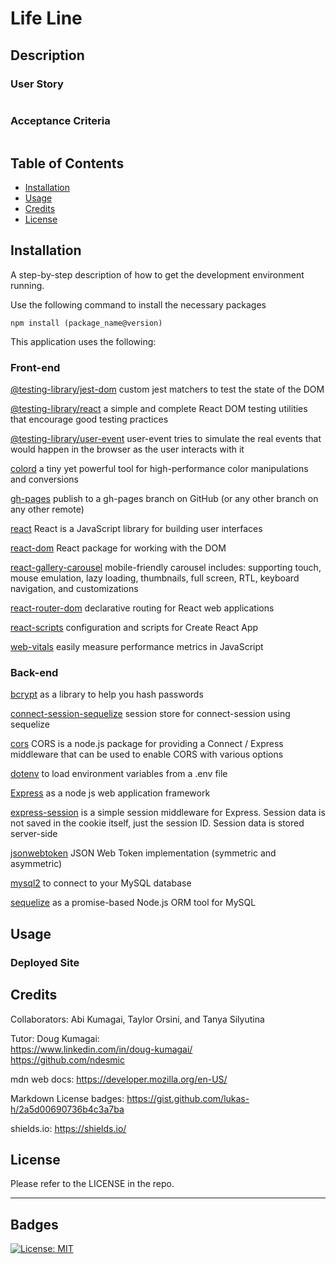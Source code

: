 # Life Line

## Description



### User Story

```

```

### Acceptance Criteria

```

```

## Table of Contents

- [Installation](#installation)
- [Usage](#usage)
- [Credits](#credits)
- [License](#license)

## Installation

A step-by-step description of how to get the development environment running.

Use the following command to install the necessary packages

```
npm install (package_name@version)
```

This application uses the following:

### Front-end

[@testing-library/jest-dom](https://www.npmjs.com/package/@testing-library/jest-dom) custom jest matchers to test the state of the DOM

[@testing-library/react](https://www.npmjs.com/package/@testing-library/react) a simple and complete React DOM testing utilities that encourage good testing practices

[@testing-library/user-event](https://www.npmjs.com/package/@testing-library/user-event) user-event tries to simulate the real events that would happen in the browser as the user interacts with it

[colord](https://www.npmjs.com/package/colord) a tiny yet powerful tool for high-performance color manipulations and conversions

[gh-pages](https://www.npmjs.com/package/gh-pages) publish to a gh-pages branch on GitHub (or any other branch on any other remote)

[react](https://www.npmjs.com/package/react) React is a JavaScript library for building user interfaces

[react-dom](https://www.npmjs.com/package/react-dom) React package for working with the DOM

[react-gallery-carousel](https://www.npmjs.com/package/react-gallery-carousel) mobile-friendly carousel includes: supporting touch, mouse emulation, lazy loading, thumbnails, full screen, RTL, keyboard navigation, and customizations

[react-router-dom](https://www.npmjs.com/package/react-router-dom) declarative routing for React web applications

[react-scripts](https://www.npmjs.com/package/react-scripts) configuration and scripts for Create React App

[web-vitals](https://www.npmjs.com/package/web-vitals) easily measure performance metrics in JavaScript


### Back-end

[bcrypt](https://www.npmjs.com/package/bcrypt) as a library to help you hash passwords

[connect-session-sequelize](https://www.npmjs.com/package/connect-session-sequelize) session store for connect-session using sequelize

[cors](https://www.npmjs.com/package/cors) CORS is a node.js package for providing a Connect / Express middleware that can be used to enable CORS with various options

[dotenv](https://www.npmjs.com/package/dotenv) to load environment variables from a .env file

[Express](https://www.npmjs.com/package/express/v/4.16.4) as a node js web application framework

[express-session](https://www.npmjs.com/package/express-session) is a simple session middleware for Express. Session data is not saved in the cookie itself, just the session ID. Session data is stored server-side

[jsonwebtoken](https://www.npmjs.com/package/jsonwebtoken) JSON Web Token implementation (symmetric and asymmetric)

[mysql2](https://www.npmjs.com/package/mysql2) to connect to your MySQL database

[sequelize](https://sequelize.org/docs/v6/) as a promise-based Node.js ORM tool for MySQL


## Usage



### Deployed Site



## Credits

Collaborators: Abi Kumagai, Taylor Orsini, and Tanya Silyutina

Tutor: Doug Kumagai:
<br />
https://www.linkedin.com/in/doug-kumagai/
<br />
https://github.com/ndesmic
<br />

mdn web docs: https://developer.mozilla.org/en-US/

Markdown License badges: https://gist.github.com/lukas-h/2a5d00690736b4c3a7ba

shields.io: https://shields.io/




## License

Please refer to the LICENSE in the repo.

---

## Badges

[![License: MIT](https://img.shields.io/badge/License-MIT-yellow.svg)](https://opensource.org/licenses/MIT)


